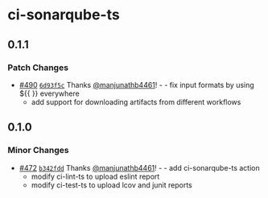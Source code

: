 # ci-sonarqube-ts

## 0.1.1

### Patch Changes

- [#490](https://github.com/smartcontractkit/.github/pull/490)
  [`6d93f5c`](https://github.com/smartcontractkit/.github/commit/6d93f5c971b6081447905682ae254afa16a0b04c)
  Thanks [@manjunathb4461](https://github.com/manjunathb4461)! - - fix input
  formats by using ${{ }} everywhere
  - add support for downloading artifacts from different workflows

## 0.1.0

### Minor Changes

- [#472](https://github.com/smartcontractkit/.github/pull/472)
  [`b342fdd`](https://github.com/smartcontractkit/.github/commit/b342fdddf28d502d752bd8aad5c1932c5c172e0c)
  Thanks [@manjunathb4461](https://github.com/manjunathb4461)! - - add
  ci-sonarqube-ts action
  - modify ci-lint-ts to upload eslint report
  - modify ci-test-ts to upload lcov and junit reports
